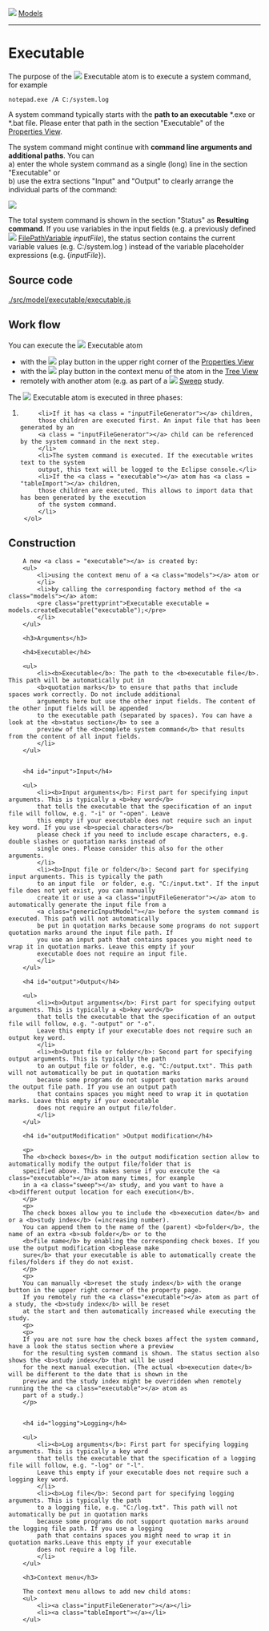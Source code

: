 ![](../../../../icons/models.png) [Models](../models.md)

----

# Executable
		
The purpose of the ![](../../../../icons/run.png) Executable atom is to execute a system command, for example

```
notepad.exe /A C:/system.log 
```

A system command typically starts with the **path to an executable** \*.exe or \*.bat file. Please enter that path in the section "Executable" of the [Properties View](../../../views/propertiesView.md). 

The system command might continue with **command line arguments and additional paths**. You can<br>
a) enter the whole system command as a single (long) line in the section "Executable" or<br> 
b) use the extra sections "Input" and "Output" to clearly arrange the individual parts of the command:
	
![](../../../images/executable.png)

The total system command is shown in the section "Status" as **Resulting command**. If you use variables in the input fields (e.g. a previously defined ![](../../../../icons/filePathVariable.png) [FilePathVariable](../../variable/field/filePathVariable.md) *inputFile*), the status section contains the current variable values (e.g. C:/system.log ) instead of the variable placeholder expressions (e.g. {$inputFile$}). 
		
## Source code

[./src/model/executable/executable.js](../../../../src/model/executable/executable.js)
		
## Work flow	

You can execute the ![](../../../../icons/run.png) Executable atom  
* with the ![](../../../../icons/run.png) play button in the upper right corner of the [Properties View](../../../views/propertiesView.md)
* with the ![](../../../../icons/run.png) play button in the context menu of the atom in the [Tree View](../../../views/treeView.md)
* remotely with another atom (e.g. as part of a ![](../../../../icons/sweep.png) [Sweep]() study. 


The ![](../../../../icons/run.png) Executable atom is executed in three phases: 
		
1. 
			<li>If it has <a class = "inputFileGenerator"></a> children, 
			those children are executed first. An input file that has been generated by an 
			<a class = "inputFileGenerator"></a> child can be referenced by the system command in the next step.  
			</li>
			<li>The system command is executed. If the executable writes text to the system
			output, this text will be logged to the Eclipse console.</li>
			<li>If the <a class = "executable"></a> atom has <a class = "tableImport"></a> children, 
			those children are executed. This allows to import data that has been generated by the execution 
			of the system command.   
			</li>
		</ol>
				
## Construction
		
		A new <a class = "executable"></a> is created by: 
		<ul>
			<li>using the context menu of a <a class="models"></a> atom or
			</li>
			<li>by calling the corresponding factory method of the <a class="models"></a> atom:	
			<pre class="prettyprint">Executable executable = models.createExecutable("executable");</pre>	     
			</li>
		</ul>
		
		<h3>Arguments</h3>
		
		<h4>Executable</h4>
		
		<ul>
			<li><b>Executable</b>: The path to the <b>executable file</b>. This path will be automatically put in 
			<b>quotation marks</b> to ensure that paths that include spaces work correctly. Do not include additional
			arguments here but use the other input fields. The content of the other input fields will be appended 
			to the executable path (separated by spaces). You can have a look at the <b>status section</b> to see a
			preview of the <b>complete system command</b> that results from the content of all input fields.  
			</li>			
		</ul>
			
		
		<h4 id="input">Input</h4>
		
		<ul>
			<li><b>Input arguments</b>: First part for specifying input arguments. This is typically a <b>key word</b>
			that tells the executable that the specification of an input file will follow, e.g. "-i" or "-open". Leave 
			this empty if your executable does not require such an input key word. If you use <b>special characters</b>
			please check if you need to include escape characters, e.g. double slashes or quotation marks instead of
			single ones. Please consider this also for the other arguments.
			</li>
			<li><b>Input file or folder</b>: Second part for specifying input arguments. This is typically the path
			to an input file  or folder, e.g. "C:/input.txt". If the input file does not yet exist, you can manually 
			create it or use a <a class="inputFileGenerator"></a> atom to automatically generate the input file from a 
			<a class="genericInputModel"></a> before the system command is executed. This path will not automatically
			be put in quotation marks because some programs do not support quotation marks around the input file path. If
			you use an input path that contains spaces you might need to wrap it in quotation marks. Leave this empty if your
			executable does not require an input file.   	     
			</li>
		</ul>
		
		<h4 id="output">Output</h4>
		
		<ul>
			<li><b>Output arguments</b>: First part for specifying output arguments. This is typically a <b>key word</b>
			that tells the executable that the specification of an output file will follow, e.g. "-output" or "-o". 
			Leave this empty if your executable does not require such an output key word.  
			</li>
			<li><b>Output file or folder</b>: Second part for specifying output arguments. This is typically the path
			to an output file or folder, e.g. "C:/output.txt". This path will not automatically be put in quotation marks 
			because some programs do not support quotation marks around the output file path. If you use an output path
			that contains spaces you might need to wrap it in quotation marks. Leave this empty if your executable 
			does not require an output file/folder.   	     
			</li>
		</ul>
		
		<h4 id="outputModification" >Output modification</h4>
		
		<p>
		The <b>check boxes</b> in the output modification section allow to automatically modify the output file/folder that is
		specified above. This makes sense if you execute the <a class="executable"></a> atom many times, for example
		in a <a class="sweep"></a> study, and you want to have a <b>different output location for each execution</b>.
		</p>
		<p>
		The check boxes allow you to include the <b>execution date</b> and or a <b>study index</b> (=increasing number). 
		You can append them to the name of the (parent) <b>folder</b>, the name of an extra <b>sub folder</b> or to the 
		<b>file name</b> by enabling the corresponding check boxes. If you use the output modification <b>please make
		sure</b> that your executable is able to automatically create the files/folders if they do not exist. 
		</p>
		<p>
		You can manually <b>reset the study index</b> with the orange button in the upper right corner of the property page. 
		If you remotely run the <a class="executable"></a> atom as part of a study, the <b>study index</b> will be reset
		at the start and then automatically increased while executing the study.       
		<p>
		<p>
		If you are not sure how the check boxes affect the system command, have a look the status section where a preview
		for the resulting system command is shown. The status section also shows the <b>study index</b> that will be used 
		for the next manual execution. (The actual <b>execution date</b> will be different to the date that is shown in the 
		preview and the study index might be overridden when remotely running the the <a class="executable"></a> atom as 
		part of a study.)  
		</p>
		
		
		<h4 id="logging">Logging</h4>
		
		<ul>
			<li><b>Log arguments</b>: First part for specifying logging arguments. This is typically a key word
			that tells the executable that the specification of a logging file will follow, e.g. "-log" or "-l". 
			Leave this empty if your executable does not require such a logging key word.  
			</li>
			<li><b>Log file</b>: Second part for specifying logging arguments. This is typically the path
			to a logging file, e.g. "C:/log.txt". This path will not automatically be put in quotation marks 
			because some programs do not support quotation marks around the logging file path. If you use a logging
			path that contains spaces you might need to wrap it in quotation marks.Leave this empty if your executable
			does not require a log file.   	     
			</li>
		</ul>
				
		<h3>Context menu</h3>
	
		The context menu allows to add new child atoms: 
		<ul>		
			<li><a class="inputFileGenerator"></a></li>
			<li><a class="tableImport"></a></li>		
		</ul>
		
	
</body>
